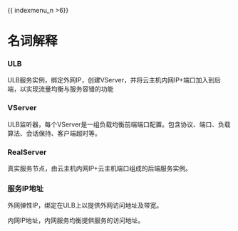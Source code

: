 {{ indexmenu_n >6}}


# 名词解释

### ULB

ULB服务实例，绑定外网IP，创建VServer，并将云主机内网IP+端口加入到后端，以实现流量均衡与服务容错的功能

### VServer

ULB监听器，每个VServer是一组负载均衡前端端口配置。包含协议、端口、负载算法、会话保持、客户端超时等。

### RealServer

真实服务节点，由云主机内网IP+云主机端口组成的后端服务实例。

### 服务IP地址

外网弹性IP，绑定在ULB上以提供外网访问地址及带宽。

内网IP地址，内网服务均衡提供服务的访问地址。



